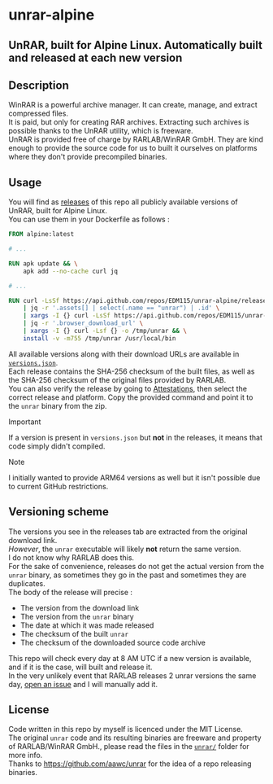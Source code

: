 # unrar-alpine
## UnRAR, built for Alpine Linux. Automatically built and released at each new version

## Description
WinRAR is a powerful archive manager. It can create, manage, and extract compressed files.  
It is paid, but only for creating RAR archives. Extracting such archives is possible thanks to the UnRAR utility, which is freeware.  
UnRAR is provided free of charge by RARLAB/WinRAR GmbH. They are kind enough to provide the source code for us to built it ourselves on platforms where they don't provide precompiled binaries.

## Usage
You will find as [releases](https://github.com/EDM115/unrar-alpine/releases) of this repo all publicly available versions of UnRAR, built for Alpine Linux.  
You can use them in your Dockerfile as follows :
```dockerfile
FROM alpine:latest

# ...

RUN apk update && \
    apk add --no-cache curl jq

# ...

RUN curl -LsSf https://api.github.com/repos/EDM115/unrar-alpine/releases/latest \
    | jq -r '.assets[] | select(.name == "unrar") | .id' \
    | xargs -I {} curl -LsSf https://api.github.com/repos/EDM115/unrar-alpine/releases/assets/{} \
    | jq -r '.browser_download_url' \
    | xargs -I {} curl -Lsf {} -o /tmp/unrar && \
    install -v -m755 /tmp/unrar /usr/local/bin
```

All available versions along with their download URLs are available in [`versions.json`](versions.json).  
Each release contains the SHA-256 checksum of the built files, as well as the SHA-256 checksum of the original files provided by RARLAB.  
You can also verify the release by going to [Attestations](https://github.com/EDM115/unrar-alpine/attestations), then select the correct release and platform. Copy the provided command and point it to the `unrar` binary from the zip.

> [!IMPORTANT]  
> If a version is present in `versions.json` but **not** in the releases, it means that code simply didn't compiled.

> [!NOTE]  
> I initially wanted to provide ARM64 versions as well but it isn't possible due to current GitHub restrictions.

## Versioning scheme
The versions you see in the releases tab are extracted from the original download link.  
*However*, the `unrar` executable will likely **not** return the same version.  
I do not know why RARLAB does this.  
For the sake of convenience, releases do not get the actual version from the `unrar` binary, as sometimes they go in the past and sometimes they are duplicates.  
The body of the release will precise :
- The version from the download link
- The version from the `unrar` binary
- The date at which it was made released
- The checksum of the built `unrar`
- The checksum of the downloaded source code archive

This repo will check every day at 8 AM UTC if a new version is available, and if it is the case, will built and release it.  
In the very unlikely event that RARLAB releases 2 unrar versions the same day, [open an issue](https://github.com/EDM115/unrar-alpine/issues) and I will manually add it.  

## License
Code written in this repo by myself is licenced under the MIT License.  
The original `unrar` code and its resulting binaries are freeware and property of RARLAB/WinRAR GmbH., please read the files in the [`unrar/`](./unrar/) folder for more info.  
Thanks to https://github.com/aawc/unrar for the idea of a repo releasing binaries.
